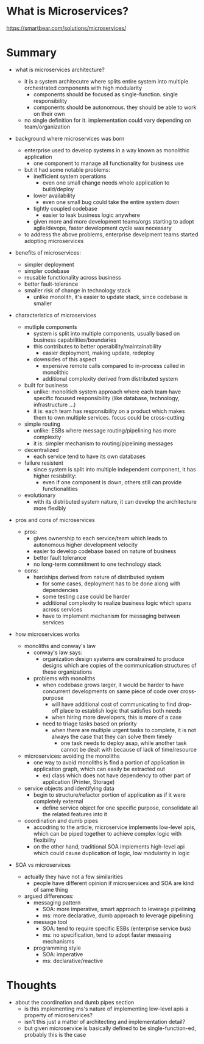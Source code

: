 <!--
{
  "type": "summary",
  "tags": ["microservices"]
}
-->
# What is Microservices?
https://smartbear.com/solutions/microservices/


# Summary
- what is microservices architecture?
  - it is a system architecutre where splits entire system into multiple orchestrated components with high modularity
    - components should be focused as single-function. single responsibility
    - components should be autonomous. they should be able to work on their own
  - no single definition for it. implementation could vary depending on team/organization

- background where microservices was born
  - enterprise used to develop systems in a way known as monolithic application
    - one component to manage all functionality for business use
  - but it had some notable problems:
    - inefficient system operations
      - even one small change needs whole application to build/deploy
    - lower availability
      - even one small bug could take the entire system down
    - tightly coupled codebase
      - easier to leak business logic anywhere
    - given more and more development teams/orgs starting to adopt agile/devops, faster development cycle was necessary
  - to address the above problems, enterprise develpment teams started adopting microservices

- benefits of microservices:
  - simpler deployment
  - simpler codebase
  - reusable functionality across business
  - better fault-tolerance
  - smaller risk of change in technology stack
    - unlike monolith, it's easier to update stack, since codebase is smaller

- characteristics of microservices
  - mutliple components
    - system is split into multiple components, usually based on business capabilities/boundaries
    - this contributes to better operability/maintainability
      - easier deployment, making update, redeploy
    - downsides of this aspect
      - expensive remote calls compared to in-process called in monolithic
      - additional complexity derived from distributed system
  - built for business
    - unlike: monolitich system approach where each team have specific focused responsibility (like database, technology, infrastructure ...)
    - it is: each team has responsibility on a product which makes them to own multiple services. focus could be cross-cutting
  - simple routing
    - unlike: ESBs where message routing/pipelining has more complexity
    - it is: simpler mechanism to routing/pipelining messages
  - decentralized
    - each service tend to have its own databases
  - failure resistent
    - since system is split into multiple independent component, it has higher resisbility:
      - even if one component is down, others still can provide functionalities
  - evolutionary
    - with its distributed system nature, it can develop the architecture more flexibly

- pros and cons of microservices
  - pros:
    - gives ownership to each service/team which leads to autonomous higher development velocity
    - easier to develop codebase based on nature of business
    - better fault tolerance
    - no long-term commitment to one technology stack
  - cons:
    - hardships derived from nature of distributed system
      - for some cases, deployment has to be done along with dependencies
      - some testing case could be harder
      - additional complexity to realize business logic which spans across services
      - have to implement mechanism for messaging between services

- how microservices works
  - monoliths and conway's law
    - conway's law says:
      - organization design systems are constrained to produce designs which are copies of the communication structures of these organizations
    - problems with monoliths
      - when codebase grows larger, it would be harder to have concurrent developments on same piece of code over cross-purpose
        - will have additional cost of communicating to find drop-off place to establish logic that satisfies both needs
        - when hiring more developers, this is more of a case
      - need to triage tasks based on priority
        - when there are multiple urgent tasks to complete, it is not always the case that they can solve them timely
          - one task needs to deploy asap, while another task cannot be dealt with because of lack of time/resource
  - microservices: avoiding the monoliths
    - one way to avoid monoliths is find a portion of application in application graph, which can easily be extracted out
      - ex) class which does not have dependency to other part of application (Printer, Storage)
  - service objects and identifying data
    - begin to structure/refactor portion of application as if it were completely external
      - define service object for one specific purpose, consolidate all the related features into it
  - coordination and dumb pipes
    - accodring to the article, microservice implements low-level apis, which can be piped together to achieve complex logic with flexibility
    - on the other hand, traditional SOA implements high-level api which could cause duplication of logic, low modularity in logic

- SOA vs microservices
  - actually they have not a few similarities
    - people have different opinion if microservices and SOA are kind of same thing
  - argued differences:
    - messaging pattern
      - SOA: more imperative, smart approach to leverage pipelining
      - ms: more declarative, dumb approach to leverage pipelining
    - message tool
      - SOA: tend to require specific ESBs (enterprise service bus)
      - ms: no specification, tend to adopt faster messaing mechanisms
    - programming style
      - SOA: imperative
      - ms: declarative/reactive

# Thoughts
- about the coordination and dumb pipes section
  - is this implementing ms's nature of implementing low-level apis a property of microservices?
  - isn't this just a matter of architecting and implementation detail?
  - but given microservice is basically defined to be single-function-ed, probably this is the case
